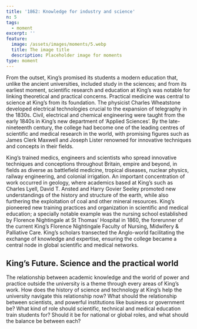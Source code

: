 ```yaml
---
title: '1862: Knowledge for industry and science'
n: 5
tags:
  - moment
excerpt: ''
feature:
  image: /assets/images/moments/5.webp
  title: The image title
  description: Placeholder image for moments
type: moment
---
```


From the outset, King’s promised its students a modern education that, unlike the ancient universities, included study in the sciences; and from its earliest moment, scientific research and education at King’s was notable for linking theoretical and practical concerns. Practical medicine was central to science at King’s from its foundation. The physicist Charles Wheatstone developed electrical technologies crucial to the expansion of telegraphy in the 1830s. Civil, electrical and chemical engineering were taught from the early 1840s in King’s new department of ‘Applied Sciences’. By the late-nineteenth century, the college had become one of the leading centres of scientific and medical research in the world, with promising figures such as James Clerk Maxwell and Joseph Lister renowned for innovative techniques and concepts in their fields.

King’s trained medics, engineers and scientists who spread innovative techniques and conceptions throughout Britain, empire and beyond, in fields as diverse as battlefield medicine, tropical diseases, nuclear physics, railway engineering, and colonial irrigation. An important concentration of work occurred in geology, where academics based at King’s such as Charles Lyell, David T. Ansted and Harry Govier Seeley promoted new understandings of the history and structure of the earth, while also furthering the exploitation of coal and other mineral resources. King’s pioneered new training practices and organization in scientific and medical education; a specially notable example was the nursing school established by Florence Nightingale at St Thomas’ Hospital in 1860, the forerunner of the current King’s Florence Nightingale Faculty of Nursing, Midwifery & Palliative Care. King’s scholars transected the Anglo-world facilitating the exchange of knowledge and expertise, ensuring the college became a central node in global scientific and medical networks.

## King’s Future. Science and the practical world

The relationship between academic knowledge and the world of power and practice outside the university is a theme through every areas of King’s work. How does the history of science and technology at King’s help the university navigate this relationship now? What should the relationship between scientists, and powerful institutions like business or government be? What kind of role should scientific, technical and medical education train students for? Should it be for national or global roles, and what should the balance be between each?

